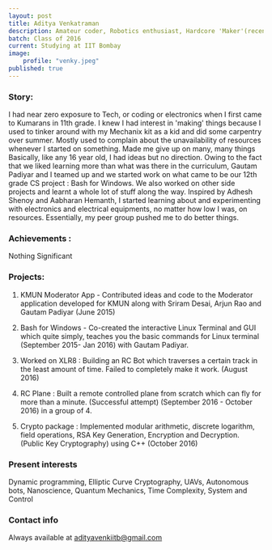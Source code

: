 ```yaml
---
layout: post
title: Aditya Venkatraman
description: Amateur coder, Robotics enthusiast, Hardcore 'Maker'(recently)
batch: Class of 2016
current: Studying at IIT Bombay
image: 
    profile: "venky.jpeg"
published: true
---
```


### Story: 

I had near zero exposure to Tech, or coding or electronics when I first came to Kumarans in 11th grade. I knew I had interest in 'making' things because I used to tinker around with my Mechanix kit as a kid and did some carpentry over summer. Mostly used to complain about the unavailability of resources whenever I started on something. Made me give up on many, many things
Basically, like any 16 year old, I had ideas but no direction.
Owing to the fact that we liked learning more than what was there in the curriculum, Gautam Padiyar and I teamed up and we started work on what came to be our 12th grade CS project : Bash for Windows.
We also worked on other side projects and learnt a whole lot of stuff along the way.
Inspired by Adhesh Shenoy and Aabharan Hemanth, I started learning about and experimenting with electronics and electrical equipments, no matter how low I was, on resources.
Essentially, my peer group pushed me to do better things.

### Achievements : 

Nothing Significant

### Projects: 

1. KMUN Moderator App - Contributed ideas and code to the Moderator application developed for KMUN along with Sriram Desai, Arjun Rao and Gautam Padiyar (June 2015)

2. Bash for Windows - Co-created the interactive Linux Terminal and GUI which quite simply, teaches you the basic commands for Linux terminal (September 2015- Jan 2016) with Gautam Padiyar.

3. Worked on XLR8 : Building an RC Bot which traverses a certain track in the least amount of time. Failed to completely make it work. (August 2016)

4. RC Plane : Built a remote controlled plane from scratch which can fly for more than a minute. (Successful attempt) (September 2016 - October 2016) in a group of 4.

5. Crypto package : Implemented modular arithmetic, discrete logarithm, field operations, RSA Key Generation, Encryption and Decryption. (Public Key Cryptography) using C++ (October 2016)


### Present interests

Dynamic programming, Elliptic Curve Cryptography, UAVs, Autonomous bots, Nanoscience, Quantum Mechanics, Time Complexity, System and Control

### Contact info

Always available at adityavenkiitb@gmail.com 

